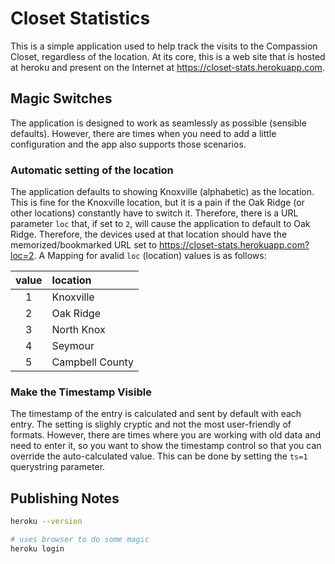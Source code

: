 # Closet Statistics

This is a simple application used to help track the visits to the Compassion Closet, regardless of the location. At its core, this is a web site that is hosted at heroku and present on the Internet at https://closet-stats.herokuapp.com.

## Magic Switches

The application is designed to work as seamlessly as possible (sensible defaults). However, there are times when you need to add a little configuration and the app also supports those scenarios.

### Automatic setting of the location

The application defaults to showing Knoxville (alphabetic) as the location. This is fine for the Knoxville location, but it is a pain if the Oak Ridge (or other locations) constantly have to switch it. Therefore, there is a URL parameter `loc` that, if set to `2`, will cause the application to default to Oak Ridge. Therefore, the devices used at that location should have the memorized/bookmarked URL set to https://closet-stats.herokuapp.com?loc=2. A Mapping for avalid `loc` (location) values is as follows:

| value | location |
|:---:|:------------|
| 1 | Knoxville |
| 2 | Oak Ridge |
| 3 | North Knox |
| 4 | Seymour |
| 5 | Campbell County |

### Make the Timestamp Visible

The timestamp of the entry is calculated and sent by default with each entry. The setting is slighly cryptic and not the most user-friendly of formats. However, there are times where you are working with old data and need to enter it, so you want to show the timestamp control so that you can override the auto-calculated value. This can be done by setting the `ts=1` querystring parameter.


## Publishing Notes

```bash
heroku --version

# uses browser to do some magic
heroku login 



```
